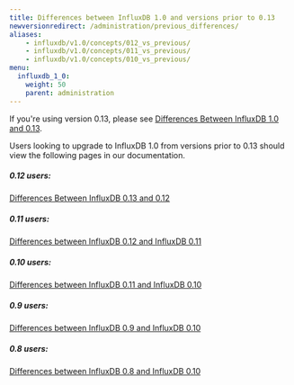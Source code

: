 ```yaml
---
title: Differences between InfluxDB 1.0 and versions prior to 0.13
newversionredirect: /administration/previous_differences/
aliases:
    - influxdb/v1.0/concepts/012_vs_previous/
    - influxdb/v1.0/concepts/011_vs_previous/
    - influxdb/v1.0/concepts/010_vs_previous/
menu:
  influxdb_1_0:
    weight: 50
    parent: administration
---
```


If you're using version 0.13, please see [Differences Between InfluxDB 1.0 and 0.13](/influxdb/v1.0/administration/013_vs_1/).

Users looking to upgrade to InfluxDB 1.0 from versions prior to 0.13 should view the following pages in our documentation.

##### 0.12 users:
[Differences Between InfluxDB 0.13 and 0.12](/influxdb/v0.13/administration/012_vs_013/)

##### 0.11 users:
[Differences between InfluxDB 0.12 and InfluxDB 0.11](/influxdb/v0.12/concepts/011_vs_012/)

##### 0.10 users:
[Differences between InfluxDB 0.11 and InfluxDB 0.10](/influxdb/v0.11/concepts/010_vs_011/)

##### 0.9 users:
[Differences between InfluxDB 0.9 and InfluxDB 0.10](/influxdb/v0.10/concepts/09_vs_010/)

##### 0.8 users:
[Differences between InfluxDB 0.8 and InfluxDB 0.10](/influxdb/v0.10/concepts/08_vs_010/)
